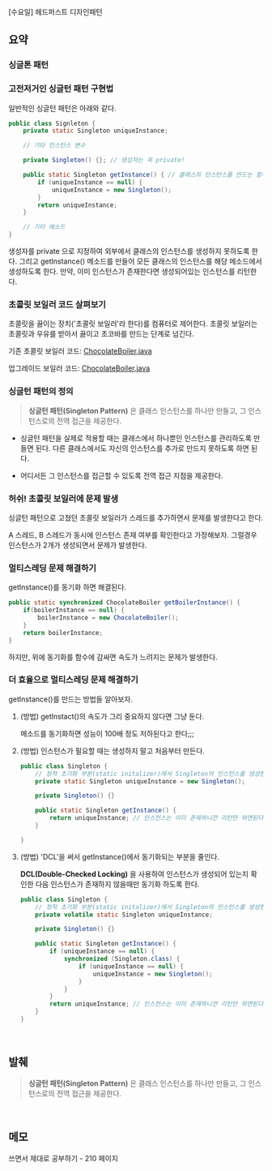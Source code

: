 [수요일] 헤드퍼스트 디자인패턴

## 요약

### 싱글톤 패턴

### 고전저거인 싱글턴 패턴 구현법

일반적인 싱글턴 패턴은 아래와 같다.

```java
public class Signleton {
    private static Singleton uniqueInstance;

    // 기타 인스턴스 변수

    private Singleton() {}; // 생성자는 꼭 private!

    public static Singleton getInstance() { // 클래스의 인스턴스를 만드는 함수를 public으로!
        if (uniqueInstance == null) {
            uniqueInstance = new Singleton();
        }
        return uniqueInstance;
    }

    // 기타 메소드
}
```

생성자를 private 으로 지정하여 외부에서 클래스의 인스턴스를 생성하지 못하도록 한다.
그리고 getInstance() 메소드를 만들어 모든 클래스의 인스턴스를 해당 메소드에서 생성하도록 한다.
만약, 이미 인스턴스가 존재한다면 생성되어있는 인스턴스를 리턴한다.

### 초콜릿 보일러 코드 살펴보기

초콜릿을 끓이는 장치('초콜릿 보일러'라 한다)를 컴퓨터로 제어한다.
초콜릿 보일러는 초콜릿과 우유를 받아서 끓이고 초코바를 만드는 단계로 넘긴다.

기존 초콜릿 보일러 코드: [ChocolateBoiler.java](../../headfirst-designpatterns/SingletonPattern/ChocolateBoilerOrigin/src/ChocolateBoiler.java)

업그레이드 보일러 코드: [ChocolateBoiler.java](../../headfirst-designpatterns/SingletonPattern/ChocolateBoilerUpgrade/src/ChocolateBoiler.java)

### 싱글턴 패턴의 정의

> __싱글턴 패턴(Singleton Pattern)__ 은 클래스 인스턴스를 하나만 만들고, 그 인스턴스로의 전역 접근을 제공한다.

* 싱글턴 패턴을 실제로 적용할 때는 클래스에서 하나뿐인 인스턴스를 관리하도록 만들면 된다. 다른 클래스에서도 자신의 인스턴스를 추가로 만드지 못하도록 하면 된다.

* 어디서든 그 인스턴스를 접근할 수 있도록 전역 접근 지점을 제공한다.

### 허쉬! 초콜릿 보일러에 문제 발생

싱글턴 패턴으로 고쳤던 초콜릿 보일러가 스레드를 추가하면서 문제를 발생한다고 한다.

A 스레드, B 스레드가 동시에 인스턴스 존재 여부를 확인한다고 가정해보자.
그럴경우 인스턴스가 2개가 생성되면서 문제가 발생한다.

### 멀티스레딩 문제 해결하기

getInstance()를 동기화 하면 해결된다.

```java
public static synchronized ChocolateBoiler getBoilerInstance() {
    if(boilerInstance == null) {
        boilerInstance = new ChocolateBoiler();
    }
    return boilerInstance;
}
```

하지만, 위에 동기화를 함수에 감싸면 속도가 느려지는 문제가 발생한다.

### 더 효율으로 멀티스레딩 문제 해결하기

getInstance()를 만드는 방법들 알아보자.

1. (방법) getInstact()의 속도가 그리 중요하지 않다면 그냥 둔다.

    메소드를 동기화하면 성능이 100배 정도 저하된다고 한다;;;

2. (방법) 인스턴스가 필요할 때는 생성하지 말고 처음부터 만든다.

    ```java
    public class Singleton {
        // 정적 초기화 부분(static initalizer)에서 Singleton의 인스턴스를 생성한다.
        private static Singleton uniqueInstance = new Singleton();

        private Singleton() {}

        public static Singleton getInstance() {
            return uniqueInstance; // 인스컨스는 이미 존재하니깐 리턴만 하면된다.
        }

    }
    ```

3. (방법) 'DCL'을 써서 getInstance()에서 동기화되는 부분을 줄인다.

    __DCL(Double-Checked Locking)__ 을 사용하여 인스턴스가 생성되어 있는지 확인한 다음 인스턴스가 존재하지 않을때만 동기화 하도록 한다.

    ```java
    public class Singleton {
        // 정적 초기화 부분(static initalizer)에서 Singleton의 인스턴스를 생성한다.
        private volatile static Singleton uniqueInstance;

        private Singleton() {}

        public static Singleton getInstance() {
            if (uniqueInstance == null) {
                synchronized (Singleton.class) {
                    if (uniqueInstance == null) {
                        uniqueInstance = new Singleton();
                    }
                }
            }
            return uniqueInstance; // 인스컨스는 이미 존재하니깐 리턴만 하면된다.
        }
    } 
    ```

</br>

## 발췌

> __싱글턴 패턴(Singleton Pattern)__ 은 클래스 인스턴스를 하나만 만들고, 그 인스턴스로의 전역 접근을 제공한다.

</br>

## 메모

쓰면서 제대로 공부하기 - 210 페이지
